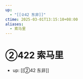 ```yaml
---
up:
  - "[[②42 东非]]"
ctime: 2025-03-01T13:15:10+08:00
aliases:
  - 索马里
---
```


# ②422 索马里

- up: [[②42 东非]]
